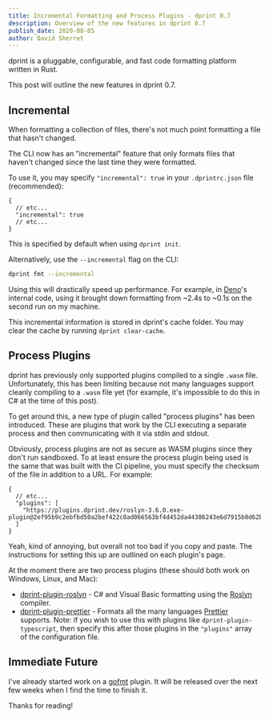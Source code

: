```yaml
---
title: Incremental Formatting and Process Plugins - dprint 0.7
description: Overview of the new features in dprint 0.7
publish_date: 2020-08-05
author: David Sherret
---
```


dprint is a pluggable, configurable, and fast code formatting platform written in Rust.

This post will outline the new features in dprint 0.7.

## Incremental

When formatting a collection of files, there's not much point formatting a file that hasn't changed.

The CLI now has an "incremental" feature that only formats files that haven't changed since the last time they were formatted.

To use it, you may specify `"incremental": true` in your `.dprintrc.json` file (recommended):

```jsonc
{
  // etc...
  "incremental": true
  // etc...
}
```

This is specified by default when using `dprint init`.

Alternatively, use the `--incremental` flag on the CLI:

```bash
dprint fmt --incremental
```

Using this will drastically speed up performance. For example, in [Deno](https://github.com/denoland/deno)'s internal code, using it brought down formatting from ~2.4s to ~0.1s on the second run on my machine.

This incremental information is stored in dprint's cache folder. You may clear the cache by running `dprint clear-cache`.

## Process Plugins

dprint has previously only supported plugins compiled to a single `.wasm` file. Unfortunately, this has been limiting because not many languages support cleanly compiling to a `.wasm` file yet (for example, it's impossible to do this in C# at the time of this post).

To get around this, a new type of plugin called "process plugins" has been introduced. These are plugins that work by the CLI executing a separate process and then communicating with it via stdin and stdout.

Obviously, process plugins are not as secure as WASM plugins since they don't run sandboxed. To at least ensure the process plugin being used is the same that was built with the CI pipeline, you must specify the checksum of the file in addition to a URL. For example:

```jsonc
{
  // etc...
  "plugins": [
    "https://plugins.dprint.dev/roslyn-3.6.0.exe-plugin@2ef95b9c2ebfbd50a2bef422c8ad066563bf4d452da44386243e6d7915b0d62b"
  ]
}
```

Yeah, kind of annoying, but overall not too bad if you copy and paste. The instructions for setting this up are outlined on each plugin's page.

At the moment there are two process plugins (these should both work on Windows, Linux, and Mac):

- [dprint-plugin-roslyn](https://github.com/dprint/dprint-plugin-roslyn) - C# and Visual Basic formatting using the [Roslyn](https://github.com/dotnet/roslyn) compiler.
- [dprint-plugin-prettier](https://github.com/dprint/dprint-plugin-prettier) - Formats all the many languages [Prettier](https://prettier.io) supports. Note: if you wish to use this with plugins like `dprint-plugin-typescript`, then specify this after those plugins in the `"plugins"` array of the configuration file.

## Immediate Future

I've already started work on a [gofmt](https://golang.org/cmd/gofmt/) plugin. It will be released over the next few weeks when I find the time to finish it.

Thanks for reading!
